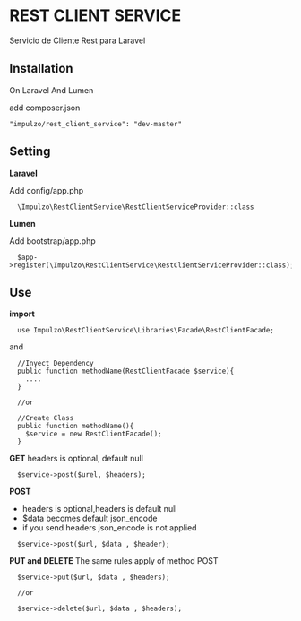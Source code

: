 # REST CLIENT SERVICE
Servicio de Cliente Rest para Laravel

## Installation
  On Laravel And Lumen
  
  add composer.json
  ```
  "impulzo/rest_client_service": "dev-master"
  
  ```
## Setting
  **Laravel**
  
  Add config/app.php
  ```
    \Impulzo\RestClientService\RestClientServiceProvider::class
  ```
  
  **Lumen**
  
  Add bootstrap/app.php
  ```
    $app->register(\Impulzo\RestClientService\RestClientServiceProvider::class);
  ```
## Use
  **import**
  ```
    use Impulzo\RestClientService\Libraries\Facade\RestClientFacade;
  ```
  and 
  ```
    //Inyect Dependency
    public function methodName(RestClientFacade $service){
      ....
    }
    
    //or
    
    //Create Class
    public function methodName(){
      $service = new RestClientFacade();
    }
  ```
  
  **GET**
  headers is optional, default null
  ```
    $service->post($urel, $headers);
  ```
   **POST**
  - headers is optional,headers is default null
  - $data becomes default json_encode
  - if you send headers json_encode is not applied
  ```
    $service->post($url, $data , $header);
  ```
  **PUT and DELETE**
  The same rules apply of method POST
  ```
    $service->put($url, $data , $headers);
    
    //or
    
    $service->delete($url, $data , $headers);
  ```
